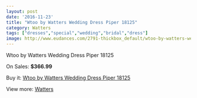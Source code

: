 ```yaml
---
layout: post
date: '2016-11-23'
title: "Wtoo by Watters Wedding Dress Piper 18125"
category: Watters
tags: ["dresses","special","wedding","bridal","dress"]
image: http://www.eudances.com/2791-thickbox_default/wtoo-by-watters-wedding-dress-piper-18125.jpg
---
```

Wtoo by Watters Wedding Dress Piper 18125

On Sales: **$366.99**
<a href="https://www.eudances.com/en/watters/950-wtoo-by-watters-wedding-dress-piper-18125.html"><amp-img layout="responsive" width="600" height="600" src="//www.eudances.com/2791-thickbox_default/wtoo-by-watters-wedding-dress-piper-18125.jpg" alt="Wtoo by Watters Wedding Dress Piper 18125 0" /></a>
<a href="https://www.eudances.com/en/watters/950-wtoo-by-watters-wedding-dress-piper-18125.html"><amp-img layout="responsive" width="600" height="600" src="//www.eudances.com/2792-thickbox_default/wtoo-by-watters-wedding-dress-piper-18125.jpg" alt="Wtoo by Watters Wedding Dress Piper 18125 1" /></a>

Buy it: [Wtoo by Watters Wedding Dress Piper 18125](https://www.eudances.com/en/watters/950-wtoo-by-watters-wedding-dress-piper-18125.html "Wtoo by Watters Wedding Dress Piper 18125")

View more: [Watters](https://www.eudances.com/en/12-watters "Watters")